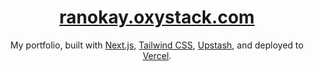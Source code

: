 <div align="center">
    <a href="https://ranokay.oxystack.com"><h1 align="center">ranokay.oxystack.com</h1></a>

My portfolio, built with [Next.js](https://nextjs.org/), [Tailwind CSS](https://tailwindcss.com/), [Upstash](https://upstash.com/), and deployed to [Vercel](https://vercel.com/).

</div>
